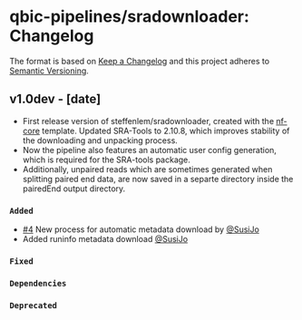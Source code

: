 # qbic-pipelines/sradownloader: Changelog

The format is based on [Keep a Changelog](http://keepachangelog.com/en/1.0.0/)
and this project adheres to [Semantic Versioning](http://semver.org/spec/v2.0.0.html).

## v1.0dev - [date]

- First release version of steffenlem/sradownloader, created with the [nf-core](http://nf-co.re/) template.
Updated SRA-Tools to 2.10.8, which improves stability of the downloading and unpacking process.
- Now the pipeline also features an automatic user config generation, which is required for the SRA-tools package.
- Additionally, unpaired reads which are sometimes generated when splitting paired end data, are now saved in a separte directory inside the pairedEnd output directory.

### `Added`

- [#4](https://github.com/qbic-pipelines/sradownloader/pull/4) New process for automatic metadata download by [@SusiJo](https://github.com/SusiJo)
- Added runinfo metadata download [@SusiJo](https://github.com/SusiJo)

### `Fixed`

### `Dependencies`

### `Deprecated`
